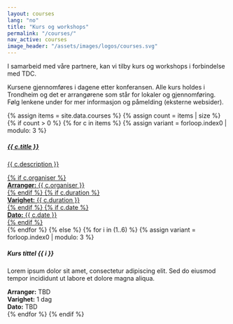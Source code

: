 ```yaml
---
layout: courses
lang: "no"
title: "Kurs og workshops"
permalink: "/courses/"
nav_active: courses
image_header: "/assets/images/logos/courses.svg"
---
```


I samarbeid med våre partnere, kan vi tilby kurs og workshops i forbindelse med TDC.

Kursene gjennomføres i dagene etter konferansen. Alle kurs holdes i Trondheim og det er arrangørene som står for lokaler og gjennomføring. Følg lenkene under for mer informasjon og påmelding (eksterne websider).

<div class="courses-grid mt-2">
  {% assign items = site.data.courses %}
  {% assign count = items | size %}
  {% if count > 0 %}
    {% for c in items %}
    {% assign variant = forloop.index0 | modulo: 3 %}
    <div>
      <a class="course-card-link" href="{{ c.url }}" target="_blank" rel="noopener">
        <div class="card course-card course-card--variant-{{ variant }}">
          <div class="card-body d-flex flex-column">
            <h5 class="card-title">{{ c.title }}</h5>
            <p class="card-text">{{ c.description }}</p>
            <div class="course-meta mt-auto">
              {% if c.organiser %}<div><strong>Arrangør:</strong> {{ c.organiser }}</div>{% endif %}
              {% if c.duration %}<div><strong>Varighet:</strong> {{ c.duration }}</div>{% endif %}
              {% if c.date %}<div><strong>Dato:</strong> {{ c.date }}</div>{% endif %}
            </div>
          </div>
        </div>
      </a>
    </div>
    {% endfor %}
  {% else %}
    {% for i in (1..6) %}
    {% assign variant = forloop.index0 | modulo: 3 %}
    <div>
      <div class="card course-card course-card--variant-{{ variant }}">
        <div class="card-body d-flex flex-column">
          <h5 class="card-title">Kurs tittel {{ i }}</h5>
          <p class="card-text">Lorem ipsum dolor sit amet, consectetur adipiscing elit. Sed do eiusmod tempor incididunt ut labore et dolore magna aliqua.</p>
          <div class="course-meta mt-auto">
            <div><strong>Arrangør:</strong> TBD</div>
            <div><strong>Varighet:</strong> 1 dag</div>
            <div><strong>Dato:</strong> TBD</div>
          </div>
        </div>
      </div>
    </div>
    {% endfor %}
  {% endif %}
</div>
